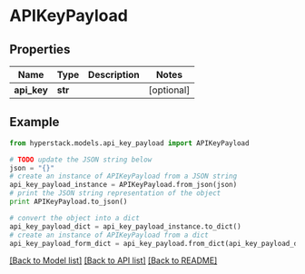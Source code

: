 # APIKeyPayload


## Properties

Name | Type | Description | Notes
------------ | ------------- | ------------- | -------------
**api_key** | **str** |  | [optional] 

## Example

```python
from hyperstack.models.api_key_payload import APIKeyPayload

# TODO update the JSON string below
json = "{}"
# create an instance of APIKeyPayload from a JSON string
api_key_payload_instance = APIKeyPayload.from_json(json)
# print the JSON string representation of the object
print APIKeyPayload.to_json()

# convert the object into a dict
api_key_payload_dict = api_key_payload_instance.to_dict()
# create an instance of APIKeyPayload from a dict
api_key_payload_form_dict = api_key_payload.from_dict(api_key_payload_dict)
```
[[Back to Model list]](../README.md#documentation-for-models) [[Back to API list]](../README.md#documentation-for-api-endpoints) [[Back to README]](../README.md)


